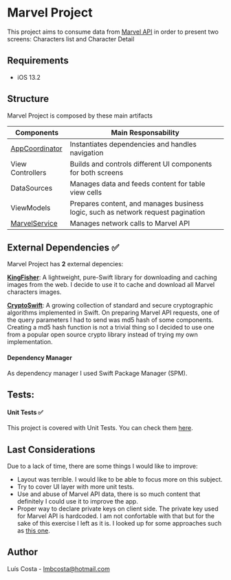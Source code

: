 # Marvel Project
This project aims to consume data from [Marvel API](https://developer.marvel.com) in order to present two screens: Characters list and Character Detail

## Requirements
* iOS 13.2

## Structure
Marvel Project is composed by these main artifacts

Components  | Main Responsability
----------- | -------------------
[AppCoordinator](https://github.com/lmbcosta/MarvelProject/blob/master/MarvelProject/Coordinator/AppCoordinator.swift) | Instantiates dependencies and handles navigation
View Controllers| Builds and controls different UI components for both screens
DataSources            | Manages data and feeds content for table view cells
ViewModels | Prepares content, and manages business logic, such as network request pagination
[MarvelService](https://github.com/lmbcosta/MarvelProject/blob/master/MarvelProject/Service/MarvelService.swift) | Manages network calls to Marvel API

## External Dependencies ✅
Marvel Project has **2** external depencies:</p>
**[KingFisher](https://github.com/onevcat/Kingfisher)**: A lightweight, pure-Swift library for downloading and caching images from the web. I decide to use it to cache and download all Marvel characters images.</p>

**[CryptoSwift](https://github.com/krzyzanowskim/CryptoSwift)**: A growing collection of standard and secure cryptographic algorithms implemented in Swift. On preparing Marvel API requests, one of the query parameters I had to send was md5 hash of some components. Creating a md5 hash function is not a trivial thing so I decided to use one from a popular open source crypto library instead of trying my own implementation.</p>

#### Dependency Manager
As dependency manager I used Swift Package Manager (SPM).

## Tests: 
#### Unit Tests ✅
This project is covered with Unit Tests. You can check them [here](https://github.com/lmbcosta/MarvelProject/tree/master/MarvelProjectTests/UnitTests). 

## Last Considerations
Due to a lack of time, there are some things I would like to improve:
- Layout was terrible. I would like to be able to focus more on this subject.
- Try to cover UI layer with more unit tests.
- Use and abuse of Marvel API data, there is so much content that definitely I could use it to improve the app.
- Proper way to declare private keys on client side. The private key used for Marvel API is hardcoded. I am not confortable with that but for the sake of this exercise I left as it is. I looked up for some approaches such as [this one](https://nshipster.com/secrets/#universe-brain-client-secrecy-is-impossible).

## Author
Luís Costa - lmbcosta@hotmail.com
